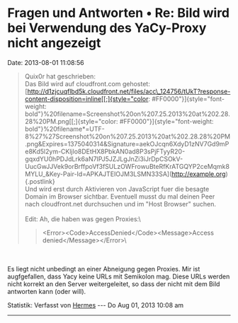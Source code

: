 Fragen und Antworten • Re: Bild wird bei Verwendung des YaCy-Proxy nicht angezeigt
==================================================================================

Date: 2013-08-01 11:08:56

> <div>
>
> Quix0r hat geschrieben:\
> Das Bild wird auf cloudfront.com gehostet:\
> [http://d1zjcuqflbd5k.cloudfront.net/files/acc\_124756/tUkT?response-content-disposition=inline[[;]{style="color: #FF0000"}]{style="font-weight: bold"}%20filename=Screenshot%20on%207.25.2013%20at%202.28.28%20PM.png[[;]{style="color: #FF0000"}]{style="font-weight: bold"}%20filename\*=UTF-8%27%27Screenshot%20on%207.25.2013%20at%202.28.28%20PM.png&Expires=1375040314&Signature=aekOJcqn6XdyD1zNV7Gd9mPe8Kd5l2ym-CKljlo8DEtHX8PbkAN0ad8P3sPjFTyyR20-gqxdYU0hPDJdLrk6aN7IPJ5JZJLgJnZi3iJrDpCSOkV-UucGwJJVek9orBrffpoVf3fSULzOWFrowuBteRfKrATGQYP2ceMqmk8MYLU\_&Key-Pair-Id=APKAJTEIOJM3LSMN33SA](http://example.org){.postlink}\
> Und wird erst durch Aktivieren von JavaScript fuer die besagte Domain
> im Browser sichtbar. Eventuell musst du mal deinen Peer nach
> cloudfront.net durchsuchen und im \"Host Browser\" suchen.\
> \
> Edit: Ah, die haben was gegen Proxies:\
>
> > <div>
> >
> > \<Error\>\<Code\>AccessDenied\</Code\>\<Message\>Access
> > denied\</Message\>\</Error\>\
> >
> > </div>
>
> </div>

\
\
Es liegt nicht unbedingt an einer Abneigung gegen Proxies. Mir ist
augfgefallen, dass Yacy keine URLs mit Semikolon mag. Diese URLs werden
nicht korrekt an den Server weitergeleitet, so dass der nicht mit dem
Bild antworten kann (oder will).

Statistik: Verfasst von
[Hermes](http://forum.yacy-websuche.de/memberlist.php?mode=viewprofile&u=74)
--- Do Aug 01, 2013 10:08 am

------------------------------------------------------------------------

